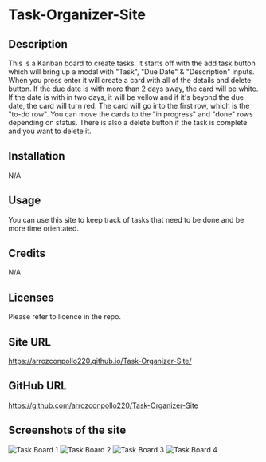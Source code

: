 # Task-Organizer-Site

## Description
This is a Kanban board to create tasks. It starts off with the add task button which will bring up a modal with "Task", "Due Date" & "Description" inputs. When you press enter it will create a card with all of the details and delete button. If the due date is with more than 2 days away, the card will be white. If the date is with in two days, it will be yellow and if it's beyond the due date, the card will turn red. The card will go into the first row, which is the "to-do row". You can move the cards to the "in progress" and "done" rows depending on status. There is also a delete button if the task is complete and you want to delete it. 
## Installation
N/A

## Usage
You can use this site to keep track of tasks that need to be done and be more time orientated. 

## Credits
N/A

## Licenses 
Please refer to licence in the repo.

## Site URL
https://arrozconpollo220.github.io/Task-Organizer-Site/

## GitHub URL
https://github.com/arrozconpollo220/Task-Organizer-Site 

## Screenshots of the site
![Task Board 1](https://github.com/arrozconpollo220/Task-Organizer-Site/assets/164965766/486e71ed-ea4b-4408-862d-b15dbace4f88)
![Task Board 2](https://github.com/arrozconpollo220/Task-Organizer-Site/assets/164965766/ac925370-d63f-4f52-8e96-7450414dc61c)
![Task Board 3](https://github.com/arrozconpollo220/Task-Organizer-Site/assets/164965766/7419ca69-e408-4c01-b41d-759ec5168f04)
![Task Board 4](https://github.com/arrozconpollo220/Task-Organizer-Site/assets/164965766/822e8303-9dca-4e0c-93d4-98b8f0fb43ea)
